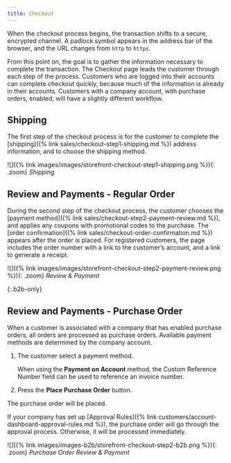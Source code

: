 ```yaml
---
title: Checkout
---
```


When the checkout process begins, the transaction shifts to a secure, encrypted channel. A padlock symbol appears in the address bar of the browser, and the URL changes from `http` to `https`.

From this point on, the goal is to gather the information necessary to complete the transaction. The Checkout page leads the customer through each step of the process. Customers who are logged into their accounts can complete checkout quickly, because much of the information is already in their accounts. Customers with a company account, with purchase orders, enabled, will have a slightly different workflow.

## Shipping

The first step of the checkout process is for the customer to complete the [shipping]({% link sales/checkout-step1-shipping.md %}) address information, and to choose the shipping method.

![]({% link images/images/storefront-checkout-step1-shipping.png %}){: .zoom}
_Shipping_

## Review and Payments - Regular Order

During the second step of the checkout process, the customer chooses the [payment method]({% link sales/checkout-step2-payment-review.md %}), and applies any coupons with promotional codes to the purchase. The [order confirmation]({% link sales/checkout-order-confirmation.md %}) appears after the order is placed. For registered customers, the page includes the order number with a link to the customer’s account, and a link to generate a receipt.

![]({% link images/images/storefront-checkout-step2-payment-review.png %}){: .zoom}
_Review & Payment_

{:.b2b-only}
## Review and Payments - Purchase Order

When a customer is associated with a company that has enabled purchase orders, all orders are processed as purchase orders.
Available payment methods are determined by the company account.

1. The customer select a payment method.

   When using the **Payment on Account** method, the Custom Reference Number field can be used to reference an invoice number.

1. Press the **Place Purchase Order** button.

The purchase order will be placed.

If your company has set up [Approval Rules]({% link customers/account-dashboard-approval-rules.md %}), the purchase order will go through the approval process. Otherwise, it will be processed immediately.

![]({% link images/images-b2b/storefront-checkout-step2-b2b.png %}){: .zoom}
_Purchase Order Review & Payment_
